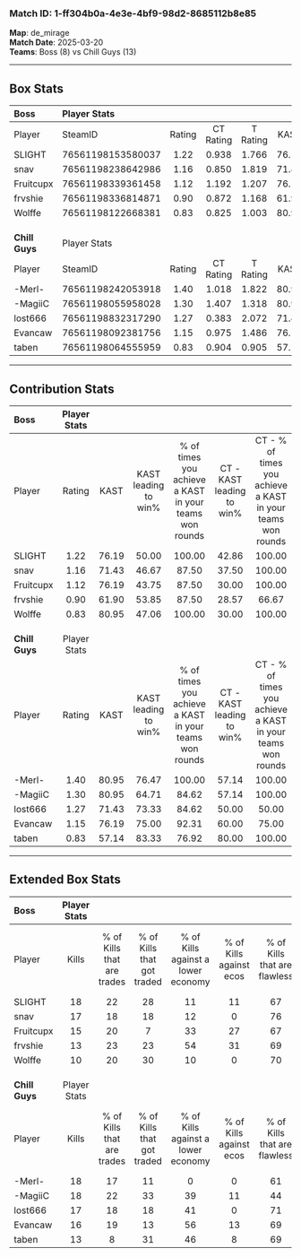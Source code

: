 ### Match ID: 1-ff304b0a-4e3e-4bf9-98d2-8685112b8e85  
**Map**: de_mirage  
**Match Date**: 2025-03-20  
**Teams**: Boss (8) vs Chill Guys (13)  

---  

## Box Stats  

| **Boss**       | Player Stats      |        |           |          |       |      |       |         |        |      |     |
| :- | :- | :-: | :-: | :-: | :-: | :-: | :-: | :-: | :-: | :-: | :-: |
| Player         | SteamID           | Rating | CT Rating | T Rating | KAST  | ADR  | Kills | Assists | Deaths | K/D  | HS% |
| SLIGHT         | 76561198153580037 |  1.22  |   0.938   |  1.766   | 76.19 | 87.5 |  18   |    2    |   17   | 1.06 | 33  |
| snav           | 76561198238642986 |  1.16  |   0.850   |  1.819   | 71.43 | 83.1 |  17   |    4    |   16   | 1.06 | 29  |
| Fruitcupx      | 76561198339361458 |  1.12  |   1.192   |  1.207   | 76.19 | 77.6 |  15   |    3    |   15   | 1.00 | 53  |
| frvshie        | 76561198336814871 |  0.90  |   0.872   |  1.168   | 61.90 | 70.5 |  13   |    6    |   16   | 0.81 | 53  |
| Wolffe         | 76561198122668381 |  0.83  |   0.825   |  1.003   | 80.95 | 60.7 |  10   |    5    |   18   | 0.56 | 80  |
|                |                   |        |           |          |       |      |       |         |        |      |     |
|                |                   |        |           |          |       |      |       |         |        |      |     |
|                |                   |        |           |          |       |      |       |         |        |      |     |
| **Chill Guys** | Player Stats      |        |           |          |       |      |       |         |        |      |     |
| Player         | SteamID           | Rating | CT Rating | T Rating | KAST  | ADR  | Kills | Assists | Deaths | K/D  | HS% |
| -Merl-         | 76561198242053918 |  1.40  |   1.018   |  1.822   | 80.95 | 96.4 |  18   |    5    |   13   | 1.38 | 83  |
| -MagiiC        | 76561198055958028 |  1.30  |   1.407   |  1.318   | 80.95 | 85.3 |  18   |    4    |   15   | 1.20 | 66  |
| lost666        | 76561198832317290 |  1.27  |   0.383   |  2.072   | 71.43 | 95.9 |  17   |    8    |   14   | 1.21 | 76  |
| Evancaw        | 76561198092381756 |  1.15  |   0.975   |  1.486   | 76.19 | 73.7 |  16   |    4    |   15   | 1.07 | 68  |
| taben          | 76561198064555959 |  0.83  |   0.904   |  0.905   | 57.14 | 60.1 |  13   |    6    |   16   | 0.81 | 61  |
---  

## Contribution Stats  

| **Boss**       | Player Stats |       |                      |                                                        |                           |                                                             |                          |                                                            |
| :- | :-: | :-: | :-: | :-: | :-: | :-: | :-: | :-: |
| Player         |    Rating    | KAST  | KAST leading to win% | % of times you achieve a KAST in your teams won rounds | CT - KAST leading to win% | CT - % of times you achieve a KAST in your teams won rounds | T - KAST leading to win% | T - % of times you achieve a KAST in your teams won rounds |
| SLIGHT         |     1.22     | 76.19 |        50.00         |                         100.00                         |           42.86           |                           100.00                            |          55.56           |                           100.00                           |
| snav           |     1.16     | 71.43 |        46.67         |                         87.50                          |           37.50           |                           100.00                            |          57.14           |                           80.00                            |
| Fruitcupx      |     1.12     | 76.19 |        43.75         |                         87.50                          |           30.00           |                           100.00                            |          66.67           |                           80.00                            |
| frvshie        |     0.90     | 61.90 |        53.85         |                         87.50                          |           28.57           |                            66.67                            |          83.33           |                           100.00                           |
| Wolffe         |     0.83     | 80.95 |        47.06         |                         100.00                         |           30.00           |                           100.00                            |          71.43           |                           100.00                           |
|                |              |       |                      |                                                        |                           |                                                             |                          |                                                            |
|                |              |       |                      |                                                        |                           |                                                             |                          |                                                            |
|                |              |       |                      |                                                        |                           |                                                             |                          |                                                            |
| **Chill Guys** | Player Stats |       |                      |                                                        |                           |                                                             |                          |                                                            |
| Player         |    Rating    | KAST  | KAST leading to win% | % of times you achieve a KAST in your teams won rounds | CT - KAST leading to win% | CT - % of times you achieve a KAST in your teams won rounds | T - KAST leading to win% | T - % of times you achieve a KAST in your teams won rounds |
| -Merl-         |     1.40     | 80.95 |        76.47         |                         100.00                         |           57.14           |                           100.00                            |          90.00           |                           100.00                           |
| -MagiiC        |     1.30     | 80.95 |        64.71         |                         84.62                          |           57.14           |                           100.00                            |          70.00           |                           77.78                            |
| lost666        |     1.27     | 71.43 |        73.33         |                         84.62                          |           50.00           |                            50.00                            |          81.82           |                           100.00                           |
| Evancaw        |     1.15     | 76.19 |        75.00         |                         92.31                          |           60.00           |                            75.00                            |          81.82           |                           100.00                           |
| taben          |     0.83     | 57.14 |        83.33         |                         76.92                          |           80.00           |                           100.00                            |          85.71           |                           66.67                            |
---  

## Extended Box Stats  

| **Boss**       | Player Stats |                            |                            |                                    |                         |                              |                                 |        |                             |                                     |                          |                               |                            |
| :- | :-: | :-: | :-: | :-: | :-: | :-: | :-: | :-: | :-: | :-: | :-: | :-: | :-: |
| Player         |    Kills     | % of Kills that are trades | % of Kills that got traded | % of Kills against a lower economy | % of Kills against ecos | % of Kills that are flawless | % of Kills that are close duels | Deaths | % of Deaths that get traded | % of Deaths against a lower economy | % of Deaths against ecos | % of Deaths that are flawless | % of Deaths that are close |
| SLIGHT         |      18      |             22             |             28             |                 11                 |           11            |              67              |                6                |   17   |             18              |                 12                  |            6             |              88               |             6              |
| snav           |      17      |             18             |             18             |                 12                 |            0            |              76              |                6                |   16   |             25              |                 13                  |            6             |              56               |             6              |
| Fruitcupx      |      15      |             20             |             7              |                 33                 |           27            |              67              |               13                |   15   |             20              |                  7                  |            0             |              53               |             0              |
| frvshie        |      13      |             23             |             23             |                 54                 |           31            |              69              |                0                |   16   |             25              |                  6                  |            0             |              50               |             6              |
| Wolffe         |      10      |             20             |             30             |                 10                 |            0            |              70              |                0                |   18   |             17              |                 17                  |            6             |              61               |             6              |
|                |              |                            |                            |                                    |                         |                              |                                 |        |                             |                                     |                          |                               |                            |
|                |              |                            |                            |                                    |                         |                              |                                 |        |                             |                                     |                          |                               |                            |
|                |              |                            |                            |                                    |                         |                              |                                 |        |                             |                                     |                          |                               |                            |
| **Chill Guys** | Player Stats |                            |                            |                                    |                         |                              |                                 |        |                             |                                     |                          |                               |                            |
| Player         |    Kills     | % of Kills that are trades | % of Kills that got traded | % of Kills against a lower economy | % of Kills against ecos | % of Kills that are flawless | % of Kills that are close duels | Deaths | % of Deaths that get traded | % of Deaths against a lower economy | % of Deaths against ecos | % of Deaths that are flawless | % of Deaths that are close |
| -Merl-         |      18      |             17             |             11             |                 0                  |            0            |              61              |                6                |   13   |             23              |                 23                  |            0             |              92               |             8              |
| -MagiiC        |      18      |             22             |             33             |                 39                 |           11            |              44              |                6                |   15   |             13              |                 33                  |            0             |              67               |             7              |
| lost666        |      17      |             18             |             18             |                 41                 |            0            |              71              |               12                |   14   |             21              |                 21                  |            0             |              50               |             14             |
| Evancaw        |      16      |             19             |             13             |                 56                 |           13            |              69              |                0                |   15   |             27              |                 33                  |            0             |              67               |             0              |
| taben          |      13      |             8              |             31             |                 46                 |            8            |              69              |                0                |   16   |             19              |                 44                  |            6             |              75               |             0              |
